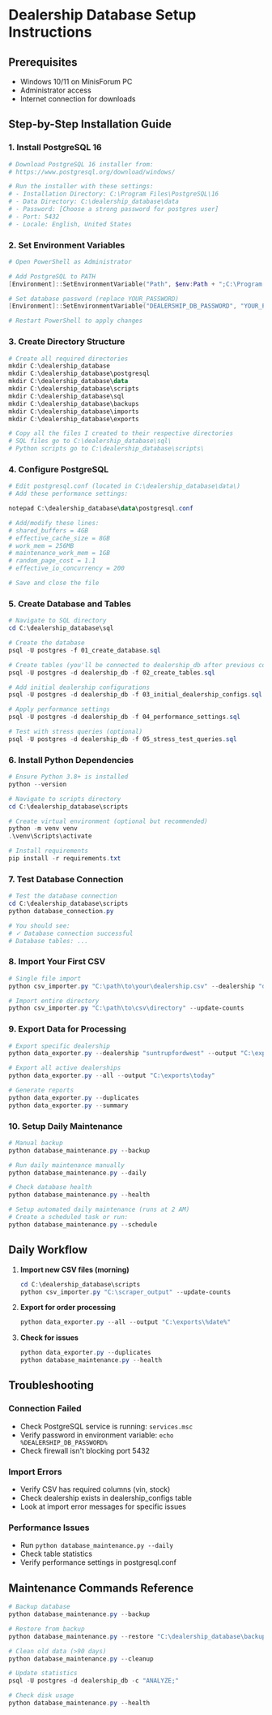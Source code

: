 # Dealership Database Setup Instructions

## Prerequisites
- Windows 10/11 on MinisForum PC
- Administrator access
- Internet connection for downloads

## Step-by-Step Installation Guide

### 1. Install PostgreSQL 16

```powershell
# Download PostgreSQL 16 installer from:
# https://www.postgresql.org/download/windows/

# Run the installer with these settings:
# - Installation Directory: C:\Program Files\PostgreSQL\16
# - Data Directory: C:\dealership_database\data
# - Password: [Choose a strong password for postgres user]
# - Port: 5432
# - Locale: English, United States
```

### 2. Set Environment Variables

```powershell
# Open PowerShell as Administrator

# Add PostgreSQL to PATH
[Environment]::SetEnvironmentVariable("Path", $env:Path + ";C:\Program Files\PostgreSQL\16\bin", [EnvironmentVariableTarget]::Machine)

# Set database password (replace YOUR_PASSWORD)
[Environment]::SetEnvironmentVariable("DEALERSHIP_DB_PASSWORD", "YOUR_PASSWORD", [EnvironmentVariableTarget]::User)

# Restart PowerShell to apply changes
```

### 3. Create Directory Structure

```powershell
# Create all required directories
mkdir C:\dealership_database
mkdir C:\dealership_database\postgresql
mkdir C:\dealership_database\data
mkdir C:\dealership_database\scripts
mkdir C:\dealership_database\sql
mkdir C:\dealership_database\backups
mkdir C:\dealership_database\imports
mkdir C:\dealership_database\exports

# Copy all the files I created to their respective directories
# SQL files go to C:\dealership_database\sql\
# Python scripts go to C:\dealership_database\scripts\
```

### 4. Configure PostgreSQL

```powershell
# Edit postgresql.conf (located in C:\dealership_database\data\)
# Add these performance settings:

notepad C:\dealership_database\data\postgresql.conf

# Add/modify these lines:
# shared_buffers = 4GB
# effective_cache_size = 8GB
# work_mem = 256MB
# maintenance_work_mem = 1GB
# random_page_cost = 1.1
# effective_io_concurrency = 200

# Save and close the file
```

### 5. Create Database and Tables

```powershell
# Navigate to SQL directory
cd C:\dealership_database\sql

# Create the database
psql -U postgres -f 01_create_database.sql

# Create tables (you'll be connected to dealership_db after previous command)
psql -U postgres -d dealership_db -f 02_create_tables.sql

# Add initial dealership configurations
psql -U postgres -d dealership_db -f 03_initial_dealership_configs.sql

# Apply performance settings
psql -U postgres -d dealership_db -f 04_performance_settings.sql

# Test with stress queries (optional)
psql -U postgres -d dealership_db -f 05_stress_test_queries.sql
```

### 6. Install Python Dependencies

```powershell
# Ensure Python 3.8+ is installed
python --version

# Navigate to scripts directory
cd C:\dealership_database\scripts

# Create virtual environment (optional but recommended)
python -m venv venv
.\venv\Scripts\activate

# Install requirements
pip install -r requirements.txt
```

### 7. Test Database Connection

```powershell
# Test the database connection
cd C:\dealership_database\scripts
python database_connection.py

# You should see:
# ✓ Database connection successful
# Database tables: ...
```

### 8. Import Your First CSV

```powershell
# Single file import
python csv_importer.py "C:\path\to\your\dealership.csv" --dealership "dealership_name"

# Import entire directory
python csv_importer.py "C:\path\to\csv\directory" --update-counts
```

### 9. Export Data for Processing

```powershell
# Export specific dealership
python data_exporter.py --dealership "suntrupfordwest" --output "C:\exports\suntrupfordwest.csv"

# Export all active dealerships
python data_exporter.py --all --output "C:\exports\today"

# Generate reports
python data_exporter.py --duplicates
python data_exporter.py --summary
```

### 10. Setup Daily Maintenance

```powershell
# Manual backup
python database_maintenance.py --backup

# Run daily maintenance manually
python database_maintenance.py --daily

# Check database health
python database_maintenance.py --health

# Setup automated daily maintenance (runs at 2 AM)
# Create a scheduled task or run:
python database_maintenance.py --schedule
```

## Daily Workflow

1. **Import new CSV files (morning)**
   ```powershell
   cd C:\dealership_database\scripts
   python csv_importer.py "C:\scraper_output" --update-counts
   ```

2. **Export for order processing**
   ```powershell
   python data_exporter.py --all --output "C:\exports\%date%"
   ```

3. **Check for issues**
   ```powershell
   python data_exporter.py --duplicates
   python database_maintenance.py --health
   ```

## Troubleshooting

### Connection Failed
- Check PostgreSQL service is running: `services.msc`
- Verify password in environment variable: `echo %DEALERSHIP_DB_PASSWORD%`
- Check firewall isn't blocking port 5432

### Import Errors
- Verify CSV has required columns (vin, stock)
- Check dealership exists in dealership_configs table
- Look at import error messages for specific issues

### Performance Issues
- Run `python database_maintenance.py --daily`
- Check table statistics
- Verify performance settings in postgresql.conf

## Maintenance Commands Reference

```powershell
# Backup database
python database_maintenance.py --backup

# Restore from backup
python database_maintenance.py --restore "C:\dealership_database\backups\backup_file.zip"

# Clean old data (>90 days)
python database_maintenance.py --cleanup

# Update statistics
psql -U postgres -d dealership_db -c "ANALYZE;"

# Check disk usage
python database_maintenance.py --health
```
